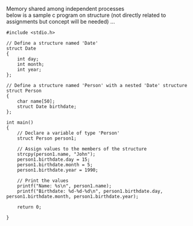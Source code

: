 Memory shared among independent processes   
below is a sample  c program on structure  (not directly related to assignments but concept will be needed) ...  
```
#include <stdio.h>

// Define a structure named 'Date'
struct Date
{
    int day;
    int month;
    int year;
};

// Define a structure named 'Person' with a nested 'Date' structure
struct Person
{
    char name[50];
    struct Date birthdate;
};

int main()
{
    // Declare a variable of type 'Person'
    struct Person person1;

    // Assign values to the members of the structure
    strcpy(person1.name, "John");
    person1.birthdate.day = 15;
    person1.birthdate.month = 5;
    person1.birthdate.year = 1990;

    // Print the values
    printf("Name: %s\n", person1.name);
    printf("Birthdate: %d-%d-%d\n", person1.birthdate.day, person1.birthdate.month, person1.birthdate.year);

    return 0;
    
}
```


